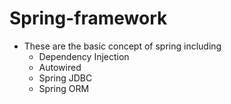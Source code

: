 # Spring-framework
* These are the basic concept of spring including
  - Dependency Injection
  - Autowired
  - Spring JDBC
  - Spring ORM
   
